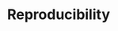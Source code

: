 ---
category: cr
title: Reproducibility
definition: The ability for an independent researcher to achieve the same results of an experiment, test, or study, under the same conditions. A research paper should include informa on necessary for other scientists to reproduce the results. Reproducibility is different from repeatability, in which researchers repeat their own experiments to verify the results. Reproducibility is one of the hallmarks of good science.
---